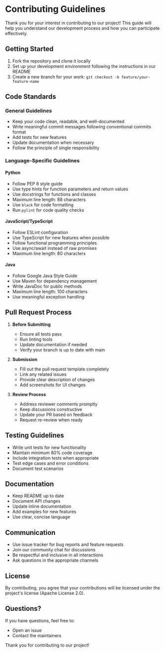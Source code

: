 # Contributing Guidelines

Thank you for your interest in contributing to our project! This guide will help you understand our development process and how you can participate effectively.

## Getting Started

1. Fork the repository and clone it locally
2. Set up your development environment following the instructions in our README
3. Create a new branch for your work: `git checkout -b feature/your-feature-name`

## Code Standards

### General Guidelines
- Keep your code clean, readable, and well-documented
- Write meaningful commit messages following conventional commits format
- Add tests for new features
- Update documentation when necessary
- Follow the principle of single responsibility

### Language-Specific Guidelines

#### Python
- Follow PEP 8 style guide
- Use type hints for function parameters and return values
- Use docstrings for functions and classes
- Maximum line length: 88 characters
- Use `black` for code formatting
- Run `pylint` for code quality checks

#### JavaScript/TypeScript
- Follow ESLint configuration
- Use TypeScript for new features when possible
- Follow functional programming principles
- Use async/await instead of raw promises
- Maximum line length: 80 characters

#### Java
- Follow Google Java Style Guide
- Use Maven for dependency management
- Write JavaDoc for public methods
- Maximum line length: 100 characters
- Use meaningful exception handling

## Pull Request Process

1. **Before Submitting**
   - Ensure all tests pass
   - Run linting tools
   - Update documentation if needed
   - Verify your branch is up to date with main

2. **Submission**
   - Fill out the pull request template completely
   - Link any related issues
   - Provide clear description of changes
   - Add screenshots for UI changes

3. **Review Process**
   - Address reviewer comments promptly
   - Keep discussions constructive
   - Update your PR based on feedback
   - Request re-review when ready

## Testing Guidelines

- Write unit tests for new functionality
- Maintain minimum 80% code coverage
- Include integration tests when appropriate
- Test edge cases and error conditions
- Document test scenarios

## Documentation

- Keep README up to date
- Document API changes
- Update inline documentation
- Add examples for new features
- Use clear, concise language

## Communication

- Use issue tracker for bug reports and feature requests
- Join our community chat for discussions
- Be respectful and inclusive in all interactions
- Ask questions in the appropriate channels

## License

By contributing, you agree that your contributions will be licensed under the project's license (Apache License 2.0).

## Questions?

If you have questions, feel free to:
- Open an issue
- Contact the maintainers

Thank you for contributing to our project!